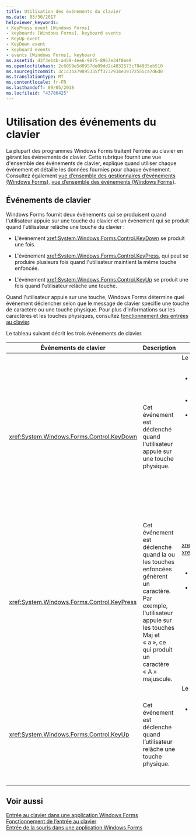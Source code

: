 ```yaml
---
title: Utilisation des événements du clavier
ms.date: 03/30/2017
helpviewer_keywords:
- KeyPress event [Windows Forms]
- keyboards [Windows Forms], keyboard events
- KeyUp event
- KeyDown event
- keyboard events
- events [Windows Forms], keyboard
ms.assetid: d3f3e14b-a459-4ee6-9875-8957e34f8ee9
ms.openlocfilehash: 2c6059e5d0957de09dd2c4832573c784935eb510
ms.sourcegitcommit: 3c1c3ba79895335ff3737934e39372555ca7d6d0
ms.translationtype: MT
ms.contentlocale: fr-FR
ms.lasthandoff: 09/05/2018
ms.locfileid: "43786425"
---
```

# <a name="using-keyboard-events"></a>Utilisation des événements du clavier
La plupart des programmes Windows Forms traitent l'entrée au clavier en gérant les événements de clavier. Cette rubrique fournit une vue d'ensemble des événements de clavier, explique quand utiliser chaque événement et détaille les données fournies pour chaque événement.  Consultez également [vue d’ensemble des gestionnaires d’événements (Windows Forms)](https://msdn.microsoft.com/library/be6fx1bb\(v=vs.110\)), [vue d’ensemble des événements (Windows Forms)](https://msdn.microsoft.com/library/1h12f09z\(v=vs.110\)).  
  
## <a name="keyboard-events"></a>Événements de clavier  
 Windows Forms fournit deux événements qui se produisent quand l'utilisateur appuie sur une touche du clavier et un événement qui se produit quand l'utilisateur relâche une touche du clavier :  
  
-   L'événement <xref:System.Windows.Forms.Control.KeyDown> se produit une fois.  
  
-   L'événement <xref:System.Windows.Forms.Control.KeyPress>, qui peut se produire plusieurs fois quand l'utilisateur maintient la même touche enfoncée.  
  
-   L'événement <xref:System.Windows.Forms.Control.KeyUp> se produit une fois quand l'utilisateur relâche une touche.  
  
 Quand l'utilisateur appuie sur une touche, Windows Forms détermine quel événement déclencher selon que le message de clavier spécifie une touche de caractère ou une touche physique. Pour plus d’informations sur les caractères et les touches physiques, consultez [fonctionnement des entrées au clavier](../../../docs/framework/winforms/how-keyboard-input-works.md).  
  
 Le tableau suivant décrit les trois événements de clavier.  
  
|Événements de clavier|Description|Résultats|  
|--------------------|-----------------|-------------|  
|<xref:System.Windows.Forms.Control.KeyDown>|Cet événement est déclenché quand l'utilisateur appuie sur une touche physique.|Le gestionnaire de <xref:System.Windows.Forms.Control.KeyDown> reçoit :<br /><br /> <ul><li>un paramètre <xref:System.Windows.Forms.KeyEventArgs>, qui fournit la propriété <xref:System.Windows.Forms.KeyEventArgs.KeyCode%2A> (qui spécifie un bouton de clavier physique) ;</li><li>la propriété <xref:System.Windows.Forms.KeyEventArgs.Modifiers%2A> (Maj, Ctrl ou Alt) ;</li><li>la propriété <xref:System.Windows.Forms.KeyEventArgs.KeyData%2A> (qui combine le code de touche et le modificateur). Le paramètre <xref:System.Windows.Forms.KeyEventArgs> fournit également :<br /><br /> <ul><li>la propriété <xref:System.Windows.Forms.KeyEventArgs.Handled%2A>, qui peut être définie pour empêcher le contrôle sous-jacent de recevoir la touche ;</li><li>la propriété <xref:System.Windows.Forms.KeyEventArgs.SuppressKeyPress%2A>, qui peut être utilisée pour supprimer les événements <xref:System.Windows.Forms.Control.KeyPress> et <xref:System.Windows.Forms.Control.KeyUp> pour cette séquence de touches.</li></ul></li></ul>|  
|<xref:System.Windows.Forms.Control.KeyPress>|Cet événement est déclenché quand la ou les touches enfoncées génèrent un caractère. Par exemple, l'utilisateur appuie sur les touches Maj et « a », ce qui produit un caractère « A » majuscule.|<xref:System.Windows.Forms.Control.KeyPress> est déclenché après <xref:System.Windows.Forms.Control.KeyDown>.<br /><br /> <ul><li>Le gestionnaire de <xref:System.Windows.Forms.Control.KeyPress> reçoit :</li><li>un paramètre <xref:System.Windows.Forms.KeyPressEventArgs>, qui contient le code de caractère de la touche qui a été enfoncée. Ce code de caractère est unique à chaque combinaison touche de caractère/touche de modification.<br /><br />     Par exemple, la touche « A » génère :<br /><br /> <ul><li>le code de caractère 65, si elle est enfoncée avec la touche Maj ;</li><li>ou la touche Verr. Maj, 97, si elle est activée seule,</li><li>Et 1, si elle est enfoncée avec la touche Ctrl.</li></ul></li></ul>|  
|<xref:System.Windows.Forms.Control.KeyUp>|Cet événement est déclenché quand l’utilisateur relâche une touche physique.|Le gestionnaire de <xref:System.Windows.Forms.Control.KeyUp> reçoit :<br /><br /> <ul><li>un paramètre <xref:System.Windows.Forms.KeyEventArgs> :<br /><br /> <ul><li>qui fournit la propriété <xref:System.Windows.Forms.KeyEventArgs.KeyCode%2A> (qui spécifie un bouton de clavier physique) ;</li><li>la propriété <xref:System.Windows.Forms.KeyEventArgs.Modifiers%2A> (Maj, Ctrl ou Alt) ;</li><li>la propriété <xref:System.Globalization.SortKey.KeyData%2A> (qui combine le code de touche et le modificateur).</li></ul></li></ul>|  
  
## <a name="see-also"></a>Voir aussi  
 [Entrée au clavier dans une application Windows Forms](../../../docs/framework/winforms/keyboard-input-in-a-windows-forms-application.md)  
 [Fonctionnement de l’entrée au clavier](../../../docs/framework/winforms/how-keyboard-input-works.md)  
 [Entrée de la souris dans une application Windows Forms](../../../docs/framework/winforms/mouse-input-in-a-windows-forms-application.md)
